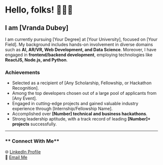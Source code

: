 # Hello, folks! 👋👋👋  
 
## I am [Vranda Dubey]  

I am currently pursuing [Your Degree] at [Your University], focused on [Your Field]. My background includes hands-on involvement in diverse domains such as **AI, AR/VR, Web Development, and Data Science**. Moreover, I have engaged in **frontend/backend development**, employing technologies like **ReactJS, Node.js, and Python**.

### **Achievements**
- Selected as a recipient of [Any Scholarship, Fellowship, or Hackathon Recognition].
- Among the top developers chosen out of a large pool of applicants from [Any Event].
- Engaged in cutting-edge projects and gained valuable industry experience through [Internship/Fellowship Name].
- Accomplished over **[Number] technical and business hackathons**.
- Strong leadership aptitude, with a track record of leading **[Number]+ projects** successfully.

---
### ** Connect With Me**
🌐 [LinkedIn Profile](https://www.linkedin.com/in/vranda-dubey/)  
📧 [Email Me](mailto:dvranda02@gmail.com)



